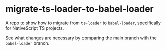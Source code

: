 # migrate-ts-loader-to-babel-loader

A repo to show how to migrate from `ts-loader` to `babel-loader`, specifically for NativeScript TS projects.

See what changes are necessary by comparing the main branch with the `babel-loader` branch.
